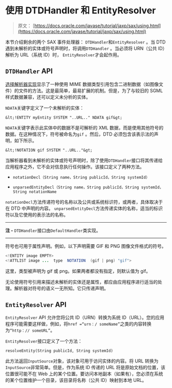 # 使用 DTDHandler 和 EntityResolver

> 原文： [https://docs.oracle.com/javase/tutorial/jaxp/sax/using.html](https://docs.oracle.com/javase/tutorial/jaxp/sax/using.html)

本节介绍剩余的两个 SAX 事件处理器： `DTDHandler`和`EntityResolver` 。当 DTD 遇到未解析的实体或符号声明时，将调用`DTDHandler` 。当必须将 URN（公共 ID）解析为 URL（系统 ID）时， `EntityResolver`才会起作用。

## `DTDHandler` API

[选择解析器实现](validation.html)显示了一种使用 MIME 数据类型引用包含二进制数据（如图像文件）的文件的方法。这是最简单，最易扩展的机制。但是，为了与较旧的 SGML 样式数据兼容，还可以定义未分析的实体。

`NDATA`关键字定义了一个未解析的实体：

`&lt;!ENTITY myEntity SYSTEM "..URL.." NDATA gif&gt;`

`NDATA`关键字表示此实体中的数据不是可解析的 XML 数据，而是使用其他符号的数据。在这种情况下，符号被命名为`gif` 。然后，DTD 必须包含该表示法的声明，如下所示。

`&lt;!NOTATION gif SYSTEM "..URL.."&gt;`

当解析器看到未解析的实体或符号声明时，除了使用`DTDHandler`接口将其传递给应用程序之外，它不会对信息执行任何操作。该接口定义了两种方法。

*   `notationDecl（String name，String publicId，String systemId）`

*   `unparsedEntityDecl（String name，String publicId，String systemId，String notationName`

`notationDecl`方法传递符号的名称以及公共或系统标识符，或两者，具体取决于在 DTD 中声明的内容。 `unparsedEntityDecl`方法传递实体的名称，适当的标识符以及它使用的表示法的名称。

* * *

**注 -** `DTDHandler`接口由`DefaultHandler`类实现。

* * *

符号也可用于属性声明。例如，以下声明需要 GIF 和 PNG 图像文件格式的符号。

```java
<!ENTITY image EMPTY>
<!ATTLIST image ...  type  NOTATION  (gif | png) "gif">

```

这里，类型被声明为 gif 或 png。如果两者都没有指定，则默认值为 gif。

无论使用符号引用来描述未解析的实体还是属性，都应由应用程序进行适当的处​​理。解析器对符号的语义一无所知。它只传递声明。

## `EntityResolver` API

`EntityResolver` API 允许您将公共 ID（URN）转换为系统 ID（URL）。您的应用程序可能需要这样做，例如，将`href =“urn：/ someName”`之类的内容转换为`“http：// someURL”`。

`EntityResolver`接口定义了一个方法：

`resolveEntity(String publicId, String systemId)`

此方法返回`InputSource`对象，该对象可用于访问实体的内容。将 URL 转换为`InputSource`非常简单。但是，作为系统 ID 传递的 URL 将是原始文档的位置，该位置很可能不在 Web 上的某个位置。要访问本地副本（如果有），您必须在系统的某个位置维护一个目录，该目录将名称（公共 ID）映射到本地 URL。